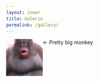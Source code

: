 ```yaml
---
layout: inner
title: Galerie
permalink: /gallery/
---
```


<img align="left" width="100" height="100" src="img/gallery/fat_monkey.jpg">

<- Pretty big monkey
